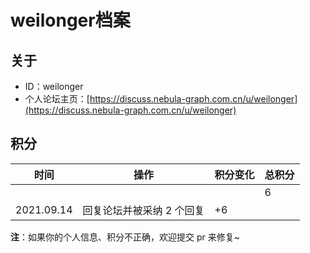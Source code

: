 # weilonger档案

## 关于

- ID：weilonger
- 个人论坛主页：[https://discuss.nebula-graph.com.cn/u/weilonger](https://discuss.nebula-graph.com.cn/u/weilonger)

## 积分

| 时间 | 操作 | 积分变化 | 总积分  |
| --- | --- | --- | --- |
|  |  |  | 6 |
| 2021.09.14 | 回复论坛并被采纳 2 个回复 | +6 |  |

**注**：如果你的个人信息、积分不正确，欢迎提交 pr 来修复~